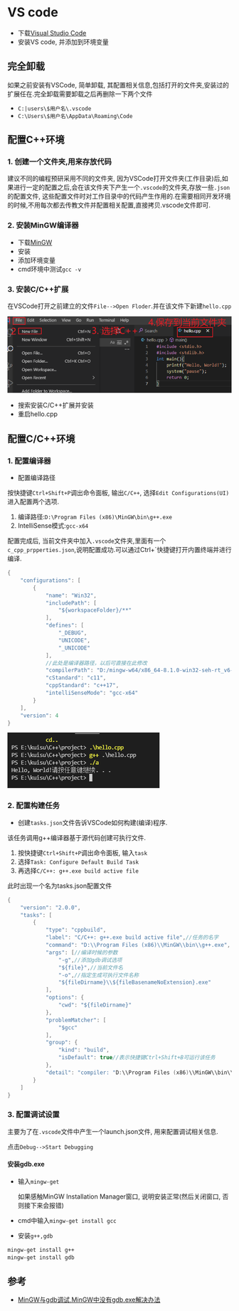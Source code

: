 # VS code

- 下载[Visual Studio Code](https://code.visualstudio.com/)
- 安装VS code, 并添加到环境变量

## 完全卸载

如果之前安装有VSCode, 简单卸载, 其配置相关信息,包括打开的文件夹,安装过的扩展任在.完全卸载需要卸载之后再删除一下两个文件

- `C:|users\$用户名\.vscode`
- `C:\Users\$用户名\AppData\Roaming\Code`

## 配置C++环境

### 1. 创建一个文件夹,用来存放代码

建议不同的编程预研采用不同的文件夹, 因为VSCode打开文件夹(工作目录)后,如果进行一定的配置之后,会在该文件夹下产生一个`.vscode`的文件夹,存放一些`.json`的配置文件, 这些配置文件时对工作目录中的代码产生作用的.在需要相同开发环境的时候,不用每次都去传教文件并配置相关配置,直接拷贝.vscode文件即可.

### 2. 安装MinGW编译器

- 下载[MinGW](https://osdn.net/projects/mingw/downloads/68260/mingw-get-setup.exe/)
- 安装
- 添加环境变量
- cmd环境中测试`gcc -v`

### 3. 安装C/C++扩展

在VSCode打开之前建立的文件`File-->Open Floder`.并在该文件下新建`hello.cpp`

![image-20210805092411501](VSCode配置C++环境.assets/image-20210805092411501-16281266547881.png)



- 搜索安装C/C++扩展并安装
- 重启hello.cpp

## 配置C/C++环境

### 1. 配置编译器

- 配置编译路径

按快捷键`Ctrl+Shift+P`调出命令面板, 输出`C/C++`, 选择`Edit Configurations(UI)`进入配置两个选项.

1. 编译路径:`D:\Program Files (x86)\MinGW\bin\g++.exe`
2. IntelliSense模式:`gcc-x64`

配置完成后, 当前文件夹中加入`.vscode`文件夹,里面有一个`c_cpp_prpperties.json`,说明配置成功.可以通过Ctrl+`快捷键打开内置终端并进行编译.

```c++
{
    "configurations": [
        {
            "name": "Win32",
            "includePath": [
                "${workspaceFolder}/**"
            ],
            "defines": [
                "_DEBUG",
                "UNICODE",
                "_UNICODE"
            ],
            //此处是编译器路径，以后可直接在此修改
            "compilerPath": "D:/mingw-w64/x86_64-8.1.0-win32-seh-rt_v6-rev0/mingw64/bin/g++.exe",
            "cStandard": "c11",
            "cppStandard": "c++17",
            "intelliSenseMode": "gcc-x64"
        }
    ],
    "version": 4
}
```

![image-20210805093955447](VSCode配置C++环境.assets/image-20210805093955447-16281275974092.png)

### 2. 配置构建任务

- 创建`tasks.json`文件告诉VSCode如何构建(编译)程序.

该任务调用g++编译器基于源代码创建可执行文件. 

1. 按快捷键`Ctrl+Shift+P`调出命令面板, 输入`task`
2. 选择`Task: Configure Default Build Task`
3. 再选择`C/C++: g++.exe build active file`

此时出现一个名为tasks.json配置文件

```c++
{
	"version": "2.0.0",
	"tasks": [
		{
			"type": "cppbuild",
			"label": "C/C++: g++.exe build active file",//任务的名字
			"command": "D:\\Program Files (x86)\\MinGW\\bin\\g++.exe",
			"args": [//编译时候的参数
				"-g",//添加gdb调试选项
				"${file}",//当前文件名
				"-o",//指定生成可执行文件名称
				"${fileDirname}\\${fileBasenameNoExtension}.exe"
			],
			"options": {
				"cwd": "${fileDirname}"
			},
			"problemMatcher": [
				"$gcc"
			],
			"group": {
				"kind": "build",
				"isDefault": true//表示快捷键Ctrl+Shift+B可运行该任务
			},
			"detail": "compiler: "D:\\Program Files (x86)\\MinGW\\bin\\g++.exe\""
		}
	]
}
```



### 3. 配置调试设置

主要为了在`.vscode`文件中产生一个launch.json文件, 用来配置调试相关信息.

点击`Debug-->Start Debugging`

#### 安装gdb.exe

- 输入`mingw-get`

  如果感触MinGW Installation Manager窗口, 说明安装正常(然后关闭窗口, 否则接下来会报错)

- cmd中输入`mingw-get install gcc`

- 安装`g++,gdb`

```cmd
mingw-get install g++
mingw-get install gdb
```



## 参考

- [MinGW与gdb调试,MinGW中没有gdb.exe解决办法](https://www.cnblogs.com/fps2tao/p/14427099.html)

